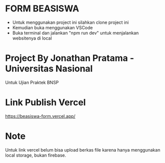 # FORM BEASISWA

- Untuk menggunakan project ini silahkan clone project ini
- Kemudian buka menggunakan VSCode
- Buka terminal dan jalankan "npm run dev" untuk menjalankan websitenya di local

# Project By Jonathan Pratama - Universitas Nasional
Untuk Ujian Praktek BNSP

# Link Publish Vercel
https://beasiswa-form.vercel.app/

# Note
Untuk link vercel belum bisa upload berkas file karena hanya menggunakan local storage, bukan firebase.
